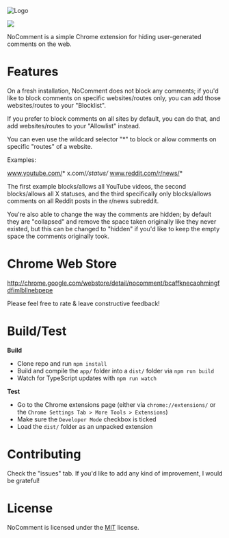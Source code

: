 ![Logo](http://dsgriffin.github.io/images/logos/nocomment.png)

![](https://img.shields.io/badge/version-2.0.0-green.svg)

NoComment is a simple Chrome extension for hiding user-generated comments on the web.

# Features

On a fresh installation, NoComment does not block any comments; if you'd like to block comments on specific websites/routes only, you can add those websites/routes to your "Blocklist".

If you prefer to block comments on all sites by default, you can do that, and add websites/routes to your "Allowlist" instead.

You can even use the wildcard selector "*" to block or allow comments on specific "routes" of a website.

Examples:

www.youtube.com/*
x.com/*/status/* 
www.reddit.com/r/news/*

The first example blocks/allows all YouTube videos, the second blocks/allows all X statuses, and the third specifically only blocks/allows comments on all Reddit posts in the r/news subreddit.

You're also able to change the way the comments are hidden; by default they are "collapsed" and remove the space taken originally like they never existed, but this can be changed to "hidden" if you'd like to keep the empty space the comments originally took.

# Chrome Web Store

http://chrome.google.com/webstore/detail/nocomment/bcaffknecaohmingfdfimlbllnebpepe

Please feel free to rate & leave constructive feedback!

# Build/Test

**Build**

* Clone repo and run `npm install`
* Build and compile the `app/` folder into a `dist/` folder via `npm run build`
* Watch for TypeScript updates with `npm run watch`

**Test**

* Go to the Chrome extensions page (either via `chrome://extensions/` or the `Chrome Settings Tab > More Tools > Extensions`)
* Make sure the `Developer Mode` checkbox is ticked
* Load the `dist/` folder as an unpacked extension

# Contributing

Check the "issues" tab. If you'd like to add any kind of improvement, I would be grateful!

# License

NoComment is licensed under the [MIT](LICENSE.txt) license.
